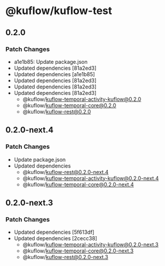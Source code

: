 # @kuflow/kuflow-test

## 0.2.0

### Patch Changes

- a1e1b85: Update package.json
- Updated dependencies [81a2ed3]
- Updated dependencies [a1e1b85]
- Updated dependencies [81a2ed3]
- Updated dependencies [81a2ed3]
- Updated dependencies [81a2ed3]
  - @kuflow/kuflow-temporal-activity-kuflow@0.2.0
  - @kuflow/kuflow-temporal-core@0.2.0
  - @kuflow/kuflow-rest@0.2.0

## 0.2.0-next.4

### Patch Changes

- Update package.json
- Updated dependencies
  - @kuflow/kuflow-rest@0.2.0-next.4
  - @kuflow/kuflow-temporal-activity-kuflow@0.2.0-next.4
  - @kuflow/kuflow-temporal-core@0.2.0-next.4

## 0.2.0-next.3

### Patch Changes

- Updated dependencies [5f613df]
- Updated dependencies [2cecc38]
  - @kuflow/kuflow-temporal-activity-kuflow@0.2.0-next.3
  - @kuflow/kuflow-temporal-core@0.2.0-next.3
  - @kuflow/kuflow-rest@0.2.0-next.3
